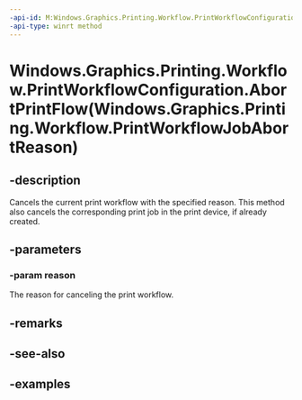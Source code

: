 ```yaml
---
-api-id: M:Windows.Graphics.Printing.Workflow.PrintWorkflowConfiguration.AbortPrintFlow(Windows.Graphics.Printing.Workflow.PrintWorkflowJobAbortReason)
-api-type: winrt method
---
```


# Windows.Graphics.Printing.Workflow.PrintWorkflowConfiguration.AbortPrintFlow(Windows.Graphics.Printing.Workflow.PrintWorkflowJobAbortReason)

<!--
public void AbortPrintFlow (Windows.Graphics.Printing.Workflow.PrintWorkflowJobAbortReason reason);
-->


## -description

Cancels the current print workflow with the specified reason. This method also cancels the corresponding print job in the print device, if already created.

## -parameters

### -param reason

The reason for canceling the print workflow.

## -remarks

## -see-also

## -examples


